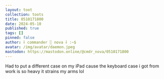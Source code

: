 ```yaml
---
layout: toot
collection: toots
title: 0510171800
date: 2024-05-10
published: true
tags: []
pinned: false
author: ⸸ commander ░ nova ⸸ :~$
avatar: /img/avatar/daemon.jpeg
mastodon: https://mastodon.online/@cmdr_nova/0510171800
---
```


Had to put a different case on my iPad cause the keyboard case i got from work is so heavy it strains my arms lol
